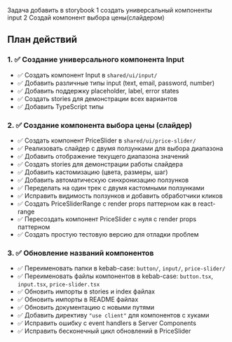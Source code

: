 Задача добавить в storybook
1 создать универсальный компоненты input
2 Создай компонент выбора цены(слайдером)

## План действий

### 1. ✅ Создание универсального компонента Input

- ✅ Создать компонент Input в `shared/ui/input/`
- ✅ Добавить различные типы input (text, email, password, number)
- ✅ Добавить поддержку placeholder, label, error states
- ✅ Создать stories для демонстрации всех вариантов
- ✅ Добавить TypeScript типы

### 2. ✅ Создание компонента выбора цены (слайдер)

- ✅ Создать компонент PriceSlider в `shared/ui/price-slider/`
- ✅ Реализовать слайдер с двумя ползунками для выбора диапазона
- ✅ Добавить отображение текущего диапазона значений
- ✅ Создать stories для демонстрации работы слайдера
- ✅ Добавить кастомизацию (цвета, размеры, шаг)
- ✅ Добавить автоматическую синхронизацию ползунков
- ✅ Переделать на один трек с двумя кастомными ползунками
- ✅ Исправить видимость ползунков и добавить обработчики кликов
- ✅ Создать PriceSliderRange с render props паттерном как в react-range
- ✅ Пересоздать компонент PriceSlider с нуля с render props паттерном
- ✅ Создать простую тестовую версию для отладки проблем

### 3. ✅ Обновление названий компонентов

- ✅ Переименовать папки в kebab-case: `button/`, `input/`, `price-slider/`
- ✅ Переименовать файлы компонентов в kebab-case: `button.tsx`, `input.tsx`, `price-slider.tsx`
- ✅ Обновить импорты в stories и index файлах
- ✅ Обновить импорты в README файлах
- ✅ Обновить документацию с новыми путями
- ✅ Добавить директиву `"use client"` для компонентов с хуками
- ✅ Исправить ошибку с event handlers в Server Components
- ✅ Исправить бесконечный цикл обновлений в PriceSlider
